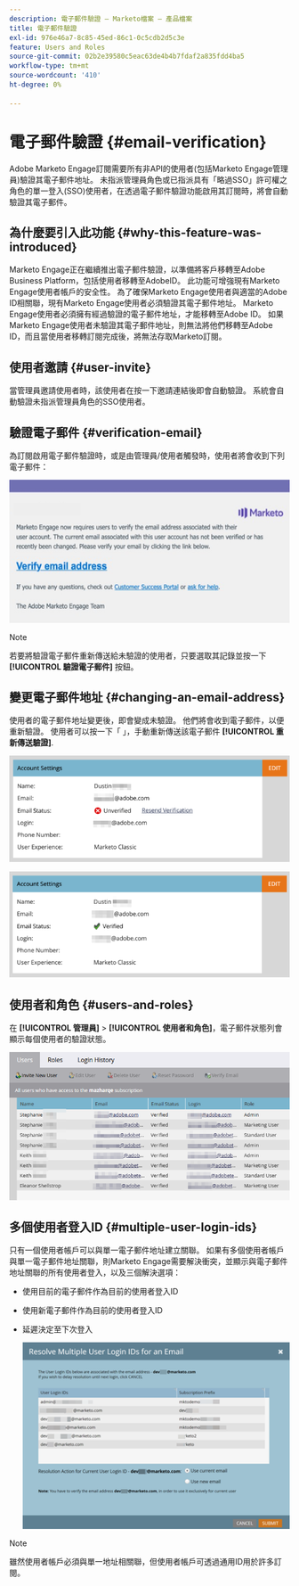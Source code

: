```yaml
---
description: 電子郵件驗證 — Marketo檔案 — 產品檔案
title: 電子郵件驗證
exl-id: 976e46a7-8c85-45ed-86c1-0c5cdb2d5c3e
feature: Users and Roles
source-git-commit: 02b2e39580c5eac63de4b4b7fdaf2a835fdd4ba5
workflow-type: tm+mt
source-wordcount: '410'
ht-degree: 0%

---
```


# 電子郵件驗證 {#email-verification}

Adobe Marketo Engage訂閱需要所有非API的使用者(包括Marketo Engage管理員)驗證其電子郵件地址。 未指派管理員角色或已指派具有「略過SSO」許可權之角色的單一登入(SSO)使用者，在透過電子郵件驗證功能啟用其訂閱時，將會自動驗證其電子郵件。

## 為什麼要引入此功能 {#why-this-feature-was-introduced}

Marketo Engage正在繼續推出電子郵件驗證，以準備將客戶移轉至Adobe Business Platform，包括使用者移轉至AdobeID。 此功能可增強現有Marketo Engage使用者帳戶的安全性。 為了確保Marketo Engage使用者與適當的Adobe ID相關聯，現有Marketo Engage使用者必須驗證其電子郵件地址。 Marketo Engage使用者必須擁有經過驗證的電子郵件地址，才能移轉至Adobe ID。 如果Marketo Engage使用者未驗證其電子郵件地址，則無法將他們移轉至Adobe ID，而且當使用者移轉訂閱完成後，將無法存取Marketo訂閱。

## 使用者邀請 {#user-invite}

當管理員邀請使用者時，該使用者在按一下邀請連結後即會自動驗證。 系統會自動驗證未指派管理員角色的SSO使用者。

## 驗證電子郵件 {#verification-email}

為訂閱啟用電子郵件驗證時，或是由管理員/使用者觸發時，使用者將會收到下列電子郵件：

![](assets/email-verification-1.png)

>[!NOTE]
>
>若要將驗證電子郵件重新傳送給未驗證的使用者，只要選取其記錄並按一下 **[!UICONTROL 驗證電子郵件]** 按鈕。

## 變更電子郵件地址 {#changing-an-email-address}

使用者的電子郵件地址變更後，即會變成未驗證。 他們將會收到電子郵件，以便重新驗證。 使用者可以按一下「 」，手動重新傳送該電子郵件 **[!UICONTROL 重新傳送驗證]**.

![](assets/email-verification-2.png)

![](assets/email-verification-3.png)

## 使用者和角色 {#users-and-roles}

在 **[!UICONTROL 管理員]** > **[!UICONTROL 使用者和角色]**，電子郵件狀態列會顯示每個使用者的驗證狀態。

![](assets/email-verification-4.png)

## 多個使用者登入ID {#multiple-user-login-ids}

只有一個使用者帳戶可以與單一電子郵件地址建立關聯。 如果有多個使用者帳戶與單一電子郵件地址關聯，則Marketo Engage需要解決衝突，並顯示與電子郵件地址關聯的所有使用者登入，以及三個解決選項：

* 使用目前的電子郵件作為目前的使用者登入ID
* 使用新電子郵件作為目前的使用者登入ID
* 延遲決定至下次登入

  ![](assets/email-verification-5.png)

>[!NOTE]
>
>雖然使用者帳戶必須與單一地址相關聯，但使用者帳戶可透過通用ID用於許多訂閱。

